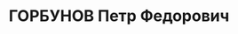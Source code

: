 ---
title: ГОРБУНОВ Петр Федорович
description: 'Род. в 1910, Свердловская обл., Нижнесалдинский завод, русский. Проживал:
  г. Свердловск. Облкоопинсоюз, начальник хозчасти

  Арестован 05.09.1937. Приговор: 14.01.1938 – ВМН. Расстрелян 14.01.1938'
---